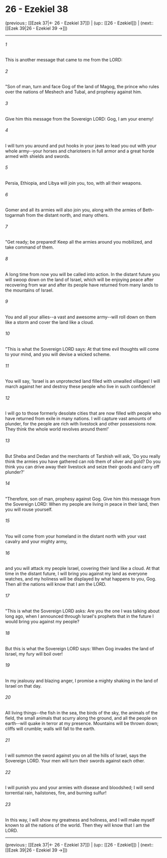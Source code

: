 # 26 - Ezekiel 38

(previous:: [[Ezek 37|← 26 - Ezekiel 37]]) | (up:: [[26 - Ezekiel]]) | (next:: [[Ezek 39|26 - Ezekiel 39 →]])

***


###### 1 
This is another message that came to me from the LORD: 

###### 2 
"Son of man, turn and face Gog of the land of Magog, the prince who rules over the nations of Meshech and Tubal, and prophesy against him. 

###### 3 
Give him this message from the Sovereign LORD: Gog, I am your enemy! 

###### 4 
I will turn you around and put hooks in your jaws to lead you out with your whole army--your horses and charioteers in full armor and a great horde armed with shields and swords. 

###### 5 
Persia, Ethiopia, and Libya will join you, too, with all their weapons. 

###### 6 
Gomer and all its armies will also join you, along with the armies of Beth-togarmah from the distant north, and many others. 

###### 7 
"Get ready; be prepared! Keep all the armies around you mobilized, and take command of them. 

###### 8 
A long time from now you will be called into action. In the distant future you will swoop down on the land of Israel, which will be enjoying peace after recovering from war and after its people have returned from many lands to the mountains of Israel. 

###### 9 
You and all your allies--a vast and awesome army--will roll down on them like a storm and cover the land like a cloud. 

###### 10 
"This is what the Sovereign LORD says: At that time evil thoughts will come to your mind, and you will devise a wicked scheme. 

###### 11 
You will say, 'Israel is an unprotected land filled with unwalled villages! I will march against her and destroy these people who live in such confidence! 

###### 12 
I will go to those formerly desolate cities that are now filled with people who have returned from exile in many nations. I will capture vast amounts of plunder, for the people are rich with livestock and other possessions now. They think the whole world revolves around them!' 

###### 13 
But Sheba and Dedan and the merchants of Tarshish will ask, 'Do you really think the armies you have gathered can rob them of silver and gold? Do you think you can drive away their livestock and seize their goods and carry off plunder?' 

###### 14 
"Therefore, son of man, prophesy against Gog. Give him this message from the Sovereign LORD: When my people are living in peace in their land, then you will rouse yourself. 

###### 15 
You will come from your homeland in the distant north with your vast cavalry and your mighty army, 

###### 16 
and you will attack my people Israel, covering their land like a cloud. At that time in the distant future, I will bring you against my land as everyone watches, and my holiness will be displayed by what happens to you, Gog. Then all the nations will know that I am the LORD. 

###### 17 
"This is what the Sovereign LORD asks: Are you the one I was talking about long ago, when I announced through Israel's prophets that in the future I would bring you against my people? 

###### 18 
But this is what the Sovereign LORD says: When Gog invades the land of Israel, my fury will boil over! 

###### 19 
In my jealousy and blazing anger, I promise a mighty shaking in the land of Israel on that day. 

###### 20 
All living things--the fish in the sea, the birds of the sky, the animals of the field, the small animals that scurry along the ground, and all the people on earth--will quake in terror at my presence. Mountains will be thrown down; cliffs will crumble; walls will fall to the earth. 

###### 21 
I will summon the sword against you on all the hills of Israel, says the Sovereign LORD. Your men will turn their swords against each other. 

###### 22 
I will punish you and your armies with disease and bloodshed; I will send torrential rain, hailstones, fire, and burning sulfur! 

###### 23 
In this way, I will show my greatness and holiness, and I will make myself known to all the nations of the world. Then they will know that I am the LORD.

***

(previous:: [[Ezek 37|← 26 - Ezekiel 37]]) | (up:: [[26 - Ezekiel]]) | (next:: [[Ezek 39|26 - Ezekiel 39 →]])

